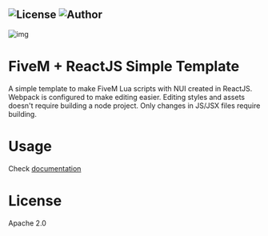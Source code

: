 ![License](https://img.shields.io/badge/License-Apache%202.0-orange)
![Author](https://img.shields.io/badge/Author-KPG--TB-green)
---

![img](https://i.imgur.com/hDl0FQg.png)

# FiveM + ReactJS Simple Template

A simple template to make FiveM Lua scripts with NUI created in ReactJS. Webpack is configured to make editing easier. Editing styles and assets doesn't require building a node project. Only changes in JS/JSX files require building.

# Usage

Check [documentation](https://docs.kpgtb.pl/category/fivem--reactjs-template)

# License
Apache 2.0